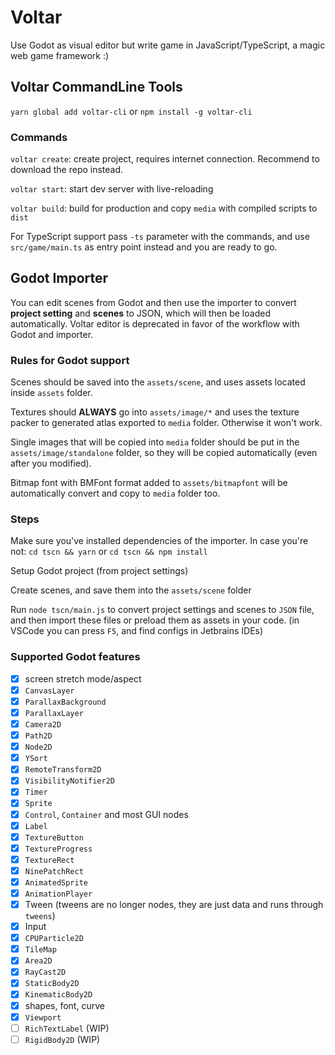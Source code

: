 Voltar
=============

Use Godot as visual editor but write game in JavaScript/TypeScript, a magic web game framework :)

## Voltar CommandLine Tools

`yarn global add voltar-cli` or `npm install -g voltar-cli`

### Commands

`voltar create`: create project, requires internet connection. Recommend to download the repo instead.

`voltar start`: start dev server with live-reloading

`voltar build`: build for production and copy `media` with compiled scripts to `dist`

For TypeScript support pass `-ts` parameter with the commands, and use `src/game/main.ts` as entry point
instead and you are ready to go.

## Godot Importer

You can edit scenes from Godot and then use the importer to convert **project setting**
and **scenes** to JSON, which will then be loaded automatically. Voltar editor
is deprecated in favor of the workflow with Godot and importer.

### Rules for Godot support

Scenes should be saved into the `assets/scene`, and uses assets located inside
`assets` folder.

Textures should **ALWAYS** go into `assets/image/*` and uses the texture packer
to generated atlas exported to `media` folder. Otherwise it won't work.

Single images that will be copied into `media` folder should be put in
the `assets/image/standalone` folder, so they will be copied automatically (even after you modified).

Bitmap font with BMFont format added to `assets/bitmapfont` will be automatically convert and copy to
`media` folder too.

### Steps

Make sure you've installed dependencies of the importer. In case you're not:
`cd tscn && yarn` or `cd tscn && npm install`

Setup Godot project (from project settings)

Create scenes, and save them into the `assets/scene` folder

Run `node tscn/main.js` to convert project settings and scenes to `JSON`
file, and then import these files or preload them as assets in your code. 
(in VSCode you can press `F5`, and find configs in Jetbrains IDEs)

### Supported Godot features

- [x] screen stretch mode/aspect
- [x] `CanvasLayer`
- [x] `ParallaxBackground`
- [x] `ParallaxLayer`
- [x] `Camera2D`
- [x] `Path2D`
- [x] `Node2D`
- [x] `YSort`
- [x] `RemoteTransform2D`
- [x] `VisibilityNotifier2D`
- [x] `Timer`
- [x] `Sprite`
- [x] `Control`, `Container` and most GUI nodes
- [x] `Label`
- [x] `TextureButton`
- [x] `TextureProgress`
- [x] `TextureRect`
- [x] `NinePatchRect`
- [x] `AnimatedSprite`
- [x] `AnimationPlayer`
- [x] Tween (tweens are no longer nodes, they are just data and runs through `tweens`)
- [x] Input
- [x] `CPUParticle2D`
- [x] `TileMap`
- [x] `Area2D`
- [x] `RayCast2D`
- [x] `StaticBody2D`
- [x] `KinematicBody2D`
- [x] shapes, font, curve
- [x] `Viewport`
- [ ] `RichTextLabel` (WIP)
- [ ] `RigidBody2D` (WIP)
